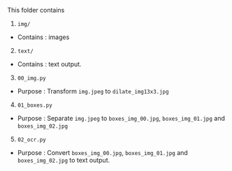 This folder contains
1.  `img/`
-   Contains : images
2.  `text/`
-   Contains : text output.
3.  `00_img.py`
-   Purpose :  Transform `img.jpeg` to `dilate_img13x3.jpg`
4.  `01_boxes.py`
-   Purpose : Separate `img.jpeg` to `boxes_img_00.jpg`, `boxes_img_01.jpg` and `boxes_img_02.jpg`
5.  `02_ocr.py`
-   Purpose : Convert `boxes_img_00.jpg`, `boxes_img_01.jpg` and `boxes_img_02.jpg` to text output.
